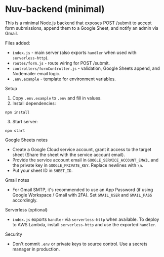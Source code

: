 # Nuv-backend (minimal)

This is a minimal Node.js backend that exposes POST /submit to accept form submissions, append them to a Google Sheet, and notify an admin via Gmail.

Files added:
- `index.js` - main server (also exports `handler` when used with `serverless-http`).
- `routes/form.js` - route wiring for POST /submit.
- `controllers/formController.js` - validation, Google Sheets append, and Nodemailer email logic.
- `.env.example` - template for environment variables.

Setup
1. Copy `.env.example` to `.env` and fill in values.
2. Install dependencies:

```
npm install
```

3. Start server:

```
npm start
```

Google Sheets notes
- Create a Google Cloud service account, grant it access to the target sheet (Share the sheet with the service account email).
- Provide the service account email in `GOOGLE_SERVICE_ACCOUNT_EMAIL` and the private key in `GOOGLE_PRIVATE_KEY`. Replace newlines with `\n`.
- Put your sheet ID in `SHEET_ID`.

Gmail notes
- For Gmail SMTP, it's recommended to use an App Password (if using Google Workspace / Gmail with 2FA). Set `GMAIL_USER` and `GMAIL_PASS` accordingly.

Serverless (optional)
- `index.js` exports `handler` via `serverless-http` when available. To deploy to AWS Lambda, install `serverless-http` and use the exported `handler`.

Security
- Don't commit `.env` or private keys to source control. Use a secrets manager in production.
